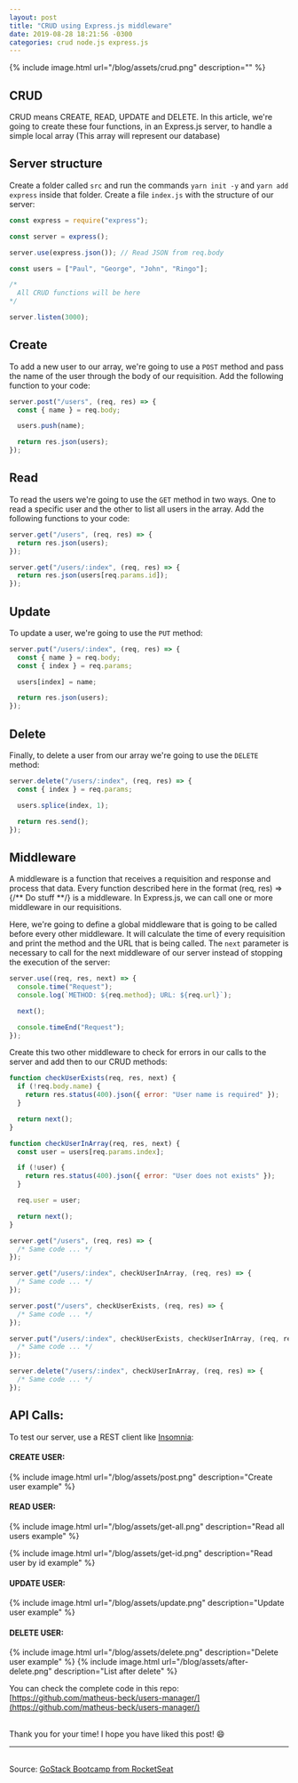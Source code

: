 ```yaml
---
layout: post
title: "CRUD using Express.js middleware"
date: 2019-08-28 18:21:56 -0300
categories: crud node.js express.js
---
```


{% include image.html url="/blog/assets/crud.png" description="" %}

## CRUD

CRUD means CREATE, READ, UPDATE and DELETE. In this article, we're going to create these four functions, in an Express.js server, to handle a simple local array (This array will represent our database)

## Server structure

Create a folder called `src` and run the commands `yarn init -y` and `yarn add express` inside that folder. Create a file `index.js` with the structure of our server:

```javascript
const express = require("express");

const server = express();

server.use(express.json()); // Read JSON from req.body

const users = ["Paul", "George", "John", "Ringo"];

/*
  All CRUD functions will be here
*/

server.listen(3000);
```

## Create

To add a new user to our array, we're going to use a `POST` method and pass the name of the user through the body of our requisition. Add the following function to your code:

```javascript
server.post("/users", (req, res) => {
  const { name } = req.body;

  users.push(name);

  return res.json(users);
});
```

## Read

To read the users we're going to use the `GET` method in two ways. One to read a specific user and the other to list all users in the array. Add the following functions to your code:

```javascript
server.get("/users", (req, res) => {
  return res.json(users);
});

server.get("/users/:index", (req, res) => {
  return res.json(users[req.params.id]);
});
```

## Update

To update a user, we're going to use the `PUT` method:

```javascript
server.put("/users/:index", (req, res) => {
  const { name } = req.body;
  const { index } = req.params;

  users[index] = name;

  return res.json(users);
});
```

## Delete

Finally, to delete a user from our array we're going to use the `DELETE` method:

```javascript
server.delete("/users/:index", (req, res) => {
  const { index } = req.params;

  users.splice(index, 1);

  return res.send();
});
```

## Middleware

A middleware is a function that receives a requisition and response and process that data.
Every function described here in the format (req, res) => {/** Do stuff **/} is a middleware.
In Express.js, we can call one or more middleware in our requisitions.

Here, we're going to define a global middleware that is going to be called before every other middleware. It will calculate the time of every requisition and print the method and the URL that is being called. The `next` parameter is necessary to call for the next middleware of our server instead of stopping the execution of the server:

```javascript
server.use((req, res, next) => {
  console.time("Request");
  console.log(`METHOD: ${req.method}; URL: ${req.url}`);

  next();

  console.timeEnd("Request");
});
```

Create this two other middleware to check for errors in our calls to the server and add then to our CRUD methods:

```javascript
function checkUserExists(req, res, next) {
  if (!req.body.name) {
    return res.status(400).json({ error: "User name is required" });
  }

  return next();
}

function checkUserInArray(req, res, next) {
  const user = users[req.params.index];

  if (!user) {
    return res.status(400).json({ error: "User does not exists" });
  }

  req.user = user;

  return next();
}

server.get("/users", (req, res) => {
  /* Same code ... */
});

server.get("/users/:index", checkUserInArray, (req, res) => {
  /* Same code ... */
});

server.post("/users", checkUserExists, (req, res) => {
  /* Same code ... */
});

server.put("/users/:index", checkUserExists, checkUserInArray, (req, res) => {
  /* Same code ... */
});

server.delete("/users/:index", checkUserInArray, (req, res) => {
  /* Same code ... */
});
```
## API Calls:
To test our server, use a REST client like [Insomnia][insomnia]:

#### CREATE USER:

{% include image.html url="/blog/assets/post.png" description="Create user example" %}

#### READ USER:

{% include image.html url="/blog/assets/get-all.png" description="Read all users example" %}

{% include image.html url="/blog/assets/get-id.png" description="Read user by id example" %}

#### UPDATE USER:

{% include image.html url="/blog/assets/update.png" description="Update user example" %}

#### DELETE USER:

{% include image.html url="/blog/assets/delete.png" description="Delete user example" %}
{% include image.html url="/blog/assets/after-delete.png" description="List after delete" %}

You can check the complete code in this repo: [https://github.com/matheus-beck/users-manager/](https://github.com/matheus-beck/users-manager/)

<br>Thank you for your time! I hope you have liked this post! :smile:

---

<br>Source: [GoStack Bootcamp from RocketSeat][rocketseat]

[rocketseat]: https://rocketseat.com.br/
[insomnia]: https://insomnia.rest/
[https://github.com/matheus-beck/crud-express/]: https://github.com/matheus-beck/crud-express/
